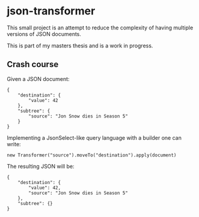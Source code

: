 # json-transformer


This small project is an attempt to reduce the complexity of having multiple versions of JSON documents.

This is part of my masters thesis and is a work in progress.

## Crash course

Given a JSON document:

```
{
    "destination": {
        "value": 42
    },
    "subtree": {
        "source": "Jon Snow dies in Season 5"
    }
}
```

Implementing a JsonSelect-like query language with a builder one can write:

```
new Transformer("source").moveTo("destination").apply(document)   
```

The resulting JSON will be:

```
{
    "destination": {
        "value": 42,
        "source": "Jon Snow dies in Season 5"
    },
    "subtree": {}
}
```

